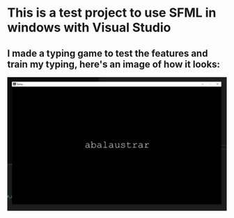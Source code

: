 # This is a test project to use SFML in windows with Visual Studio

## I made a typing game to test the features and train my typing, here's an image of how it looks:

![Demo image](demo.png)
